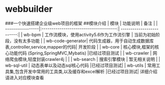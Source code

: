 # webbuilder
###一个快速搭建企业级web项目的框架
##模块介绍
| 模块              | 功能说明                                 | 备注  |
| -----------------|:--------------------------------------:| -------------------------:|
| wb-bpm           | 工作流模块，使用activity5.6作为工作流引擎 | 当前为初始阶段，没有太多功能 |
| wb-code-generator| 代码生成器，用于自动生成数据库表,controller,service,mapper的代码| 开发阶段 |
| wb-core          | 核心模块,框架的核心功能代码 (Spring,SpringMVC,Mybatis) |已经过项目测试 |
| wb-crawler       | 网络爬虫模块,轻度封装crawler4j                         |             |
| wb-search        | 搜索引擎模块                                          | 暂无相关说明 |
| wb-sql-util      | 动态表单以及动态sql核心代码                            |已经过项目测试|
| wb-utils         | 常用工具集,包含开发中常用的工具类,以及缓存和excel解析    |已经过项目测试|
详细介绍请进入对应模块查看 